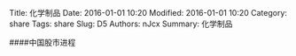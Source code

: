 Title: 化学制品
Date: 2016-01-01 10:20
Modified: 2016-01-01 10:20
Category: share
Tags: share
Slug: D5
Authors: nJcx
Summary: 化学制品

####中国股市进程

